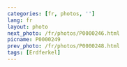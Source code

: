 ```yaml
---
categories: [fr, photos, '']
lang: fr
layout: photo
next_photo: /fr/photos/P0000246.html
picname: P0000249
prev_photo: /fr/photos/P0000248.html
tags: [Erdferkel]
---
```

